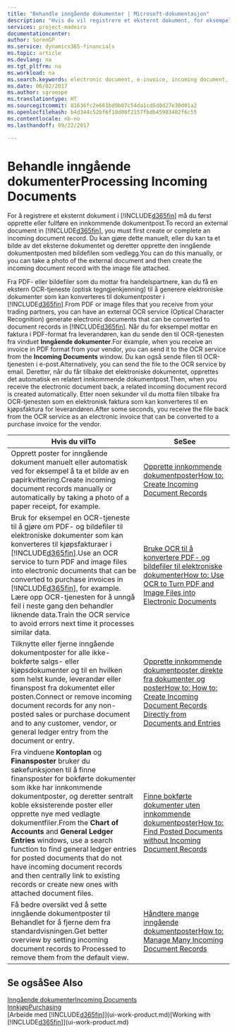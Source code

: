```yaml
---
title: "Behandle inngående dokumenter | Microsoft-dokumentasjon"
description: "Hvis du vil registrere et eksternt dokument, for eksempel et PDF-dokument, i Dynamics 365 for Financials, må du først opprette eller fylle ut en post for innkommende dokument."
services: project-madeira
documentationcenter: 
author: SorenGP
ms.service: dynamics365-financials
ms.topic: article
ms.devlang: na
ms.tgt_pltfrm: na
ms.workload: na
ms.search.keywords: electronic document, e-invoice, incoming document, OCR, ecommerce, document exchange, import invoice
ms.date: 06/02/2017
ms.author: sgroespe
ms.translationtype: HT
ms.sourcegitcommit: 81636fc2e661bd9b07c54da1cd5d0d27e30d01a2
ms.openlocfilehash: b4d344c52bf6f10d00f2157fbdb45903402f6c55
ms.contentlocale: nb-no
ms.lasthandoff: 09/22/2017

---
```

# <a name="processing-incoming-documents"></a><span data-ttu-id="fbd5e-103">Behandle inngående dokumenter</span><span class="sxs-lookup"><span data-stu-id="fbd5e-103">Processing Incoming Documents</span></span>
<span data-ttu-id="fbd5e-104">For å registrere et eksternt dokument i [!INCLUDE[d365fin](includes/d365fin_md.md)] må du først opprette eller fullføre en innkommende dokumentpost.</span><span class="sxs-lookup"><span data-stu-id="fbd5e-104">To record an external document in [!INCLUDE[d365fin](includes/d365fin_md.md)], you must first create or complete an incoming document record.</span></span> <span data-ttu-id="fbd5e-105">Du kan gjøre dette manuelt, eller du kan ta et bilde av det eksterne dokumentet og deretter opprette den inngående dokumentposten med bildefilen som vedlegg.</span><span class="sxs-lookup"><span data-stu-id="fbd5e-105">You can do this manually, or you can take a photo of the external document and then create the incoming document record with the image file attached.</span></span>

<span data-ttu-id="fbd5e-106">Fra PDF- eller bildefiler som du mottar fra handelspartnere, kan du få en ekstern OCR-tjeneste (optisk tegngjenkjenning) til å generere elektroniske dokumenter som kan konverteres til dokumentposter i [!INCLUDE[d365fin](includes/d365fin_md.md)].</span><span class="sxs-lookup"><span data-stu-id="fbd5e-106">From PDF or image files that you receive from your trading partners, you can have an external OCR service (Optical Character Recognition) generate electronic documents that can be converted to document records in [!INCLUDE[d365fin](includes/d365fin_md.md)].</span></span> <span data-ttu-id="fbd5e-107">Når du for eksempel mottar en faktura i PDF-format fra leverandøren, kan du sende den til OCR-tjenesten fra vinduet **Inngående dokumenter**.</span><span class="sxs-lookup"><span data-stu-id="fbd5e-107">For example, when you receive an invoice in PDF format from your vendor, you can send it to the OCR service from the **Incoming Documents** window.</span></span> <span data-ttu-id="fbd5e-108">Du kan også sende filen til OCR-tjenesten i e-post.</span><span class="sxs-lookup"><span data-stu-id="fbd5e-108">Alternatively, you can send the file to the OCR service by email.</span></span> <span data-ttu-id="fbd5e-109">Deretter, når du får tilbake det elektroniske dokumentet, opprettes det automatisk en relatert innkommende dokumentpost.</span><span class="sxs-lookup"><span data-stu-id="fbd5e-109">Then, when you receive the electronic document back, a related incoming document record is created automatically.</span></span> <span data-ttu-id="fbd5e-110">Etter noen sekunder vil du motta filen tilbake fra OCR-tjenesten som en elektronisk faktura som kan konverteres til en kjøpsfaktura for leverandøren.</span><span class="sxs-lookup"><span data-stu-id="fbd5e-110">After some seconds, you receive the file back from the OCR service as an electronic invoice that can be converted to a purchase invoice for the vendor.</span></span>

| <span data-ttu-id="fbd5e-111">Hvis du vil</span><span class="sxs-lookup"><span data-stu-id="fbd5e-111">To</span></span> | <span data-ttu-id="fbd5e-112">Se</span><span class="sxs-lookup"><span data-stu-id="fbd5e-112">See</span></span> |
| --- | --- |
| <span data-ttu-id="fbd5e-113">Opprett poster for inngående dokument manuelt eller automatisk ved for eksempel å ta et bilde av en papirkvittering.</span><span class="sxs-lookup"><span data-stu-id="fbd5e-113">Create incoming document records manually or automatically by taking a photo of a paper receipt, for example.</span></span> |[<span data-ttu-id="fbd5e-114">Opprette innkommende dokumentposter</span><span class="sxs-lookup"><span data-stu-id="fbd5e-114">How to: Create Incoming Document Records</span></span>](across-how-create-income-document-records.md) |
| <span data-ttu-id="fbd5e-115">Bruk for eksempel en OCR-tjeneste til å gjøre om PDF- og bildefiler til elektroniske dokumenter som kan konverteres til kjøpsfakturaer i [!INCLUDE[d365fin](includes/d365fin_md.md)].</span><span class="sxs-lookup"><span data-stu-id="fbd5e-115">Use an OCR service to turn PDF and image files into electronic documents that can be converted to purchase invoices in [!INCLUDE[d365fin](includes/d365fin_md.md)], for example.</span></span> <span data-ttu-id="fbd5e-116">Lære opp OCR-tjenesten for å unngå feil i neste gang den behandler liknende data.</span><span class="sxs-lookup"><span data-stu-id="fbd5e-116">Train the OCR service to avoid errors next time it processes similar data.</span></span> |[<span data-ttu-id="fbd5e-117">Bruke OCR til å konvertere PDF- og bildefiler til elektroniske dokumenter</span><span class="sxs-lookup"><span data-stu-id="fbd5e-117">How to: Use OCR to Turn PDF and Image Files into Electronic Documents</span></span>](across-how-use-ocr-pdf-images-files.md) |
| <span data-ttu-id="fbd5e-118">Tilknytte eller fjerne inngående dokumentposter for alle ikke-bokførte salgs- eller kjøpsdokumenter og til en hvilken som helst kunde, leverandør eller finanspost fra dokumentet eller posten.</span><span class="sxs-lookup"><span data-stu-id="fbd5e-118">Connect or remove incoming document records for any non-posted sales or purchase document and to any customer, vendor, or general ledger entry from the document or entry.</span></span> |[<span data-ttu-id="fbd5e-119">Opprette innkommende dokumentposter direkte fra dokumenter og poster</span><span class="sxs-lookup"><span data-stu-id="fbd5e-119">How to: How to: Create Incoming Document Records Directly from Documents and Entries</span></span>](across-how-connect-disconnect-income-document-records.md) |
| <span data-ttu-id="fbd5e-120">Fra vinduene **Kontoplan** og **Finansposter** bruker du søkefunksjonen til å finne finansposter for bokførte dokumenter som ikke har innkommende dokumentposter, og deretter sentralt koble eksisterende poster eller opprette nye med vedlagte dokumentfiler.</span><span class="sxs-lookup"><span data-stu-id="fbd5e-120">From the **Chart of Accounts** and **General Ledger Entries** windows, use a search function to find general ledger entries for posted documents that do not have incoming document records and then centrally link to existing records or create new ones with attached document files.</span></span> |[<span data-ttu-id="fbd5e-121">Finne bokførte dokumenter uten innkommende dokumentposter</span><span class="sxs-lookup"><span data-stu-id="fbd5e-121">How to: Find Posted Documents without Incoming Document Records</span></span>](across-how-find-posted-documents-without-income-document-records.md) |
| <span data-ttu-id="fbd5e-122">Få bedre oversikt ved å sette inngående dokumentposter til Behandlet for å fjerne dem fra standardvisningen.</span><span class="sxs-lookup"><span data-stu-id="fbd5e-122">Get better overview by setting incoming document records to Processed to remove them from the default view.</span></span> |[<span data-ttu-id="fbd5e-123">Håndtere mange inngående dokumentposter</span><span class="sxs-lookup"><span data-stu-id="fbd5e-123">How to: Manage Many Incoming Document Records</span></span>](across-how-manage-many-income-document-records.md) |

## <a name="see-also"></a><span data-ttu-id="fbd5e-124">Se også</span><span class="sxs-lookup"><span data-stu-id="fbd5e-124">See Also</span></span>
[<span data-ttu-id="fbd5e-125">Inngående dokumenter</span><span class="sxs-lookup"><span data-stu-id="fbd5e-125">Incoming Documents</span></span>](across-income-documents.md)  
[<span data-ttu-id="fbd5e-126">Innkjøp</span><span class="sxs-lookup"><span data-stu-id="fbd5e-126">Purchasing</span></span>](purchasing-manage-purchasing.md)  
<span data-ttu-id="fbd5e-127">[Arbeide med [!INCLUDE[d365fin](includes/d365fin_md.md)]](ui-work-product.md)</span><span class="sxs-lookup"><span data-stu-id="fbd5e-127">[Working with [!INCLUDE[d365fin](includes/d365fin_md.md)]](ui-work-product.md)</span></span>

